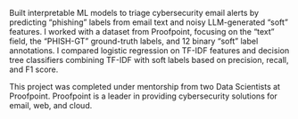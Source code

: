 Built interpretable ML models to triage cybersecurity email alerts 
by predicting “phishing” labels from email text and noisy LLM-generated 
“soft” features. I worked with a dataset from Proofpoint, focusing on 
the “text” field, the “PHISH-GT” ground-truth labels, and 12 binary “soft” 
label annotations. I compared logistic regression on TF-IDF features 
and decision tree classifiers combining TF-IDF with soft labels based 
on precision, recall, and F1 score. 

This project was completed under mentorship from two Data Scientists 
at Proofpoint. Proofpoint is a leader in providing cybersecurity solutions 
for email, web, and cloud.
